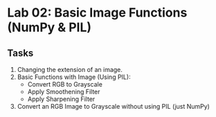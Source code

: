 # Lab 02: Basic Image Functions (NumPy & PIL)

## Tasks
1. Changing the extension of an image.
2. Basic Functions with Image (Using PIL):
	- Convert RGB to Grayscale
	- Apply Smoothening Filter
	- Apply Sharpening Filter
3. Convert an RGB Image to Grayscale without using PIL (just NumPy)

